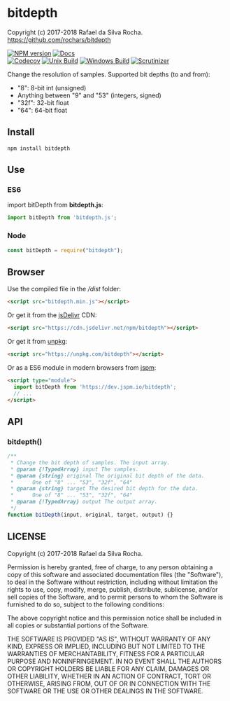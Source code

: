 # bitdepth
Copyright (c) 2017-2018 Rafael da Silva Rocha.  
https://github.com/rochars/bitdepth

[![NPM version](https://img.shields.io/npm/v/bitdepth.svg?style=for-the-badge)](https://www.npmjs.com/package/bitdepth) [![Docs](https://img.shields.io/badge/docs-online-blue.svg?style=for-the-badge)](https://rochars.github.io/bitdepth/index.html)  
[![Codecov](https://img.shields.io/codecov/c/github/rochars/bitdepth.svg?style=flat-square)](https://codecov.io/gh/rochars/bitdepth) [![Unix Build](https://img.shields.io/travis/rochars/bitdepth.svg?style=flat-square)](https://travis-ci.org/rochars/bitdepth) [![Windows Build](https://img.shields.io/appveyor/ci/rochars/bitdepth.svg?style=flat-square&logo=appveyor)](https://ci.appveyor.com/project/rochars/bitdepth) [![Scrutinizer](https://img.shields.io/scrutinizer/g/rochars/bitdepth.svg?style=flat-square&logo=scrutinizer)](https://scrutinizer-ci.com/g/rochars/bitdepth/)

Change the resolution of samples. Supported bit depths (to and from):
 - "8": 8-bit int (unsigned)
 - Anything between "9" and "53" (integers, signed)
 - "32f": 32-bit float
 - "64": 64-bit float

## Install
```
npm install bitdepth
```

## Use

### ES6
import bitDepth from **bitdepth.js**:
```javascript
import bitDepth from 'bitdepth.js';
```

### Node
```javascript
const bitDepth = require("bitdepth");
```

## Browser
Use the compiled file in the */dist* folder:
```html
<script src="bitdepth.min.js"></script>
```

Or get it from the [jsDelivr](https://www.jsdelivr.com) CDN:
```html
<script src="https://cdn.jsdelivr.net/npm/bitdepth"></script>
```

Or get it from [unpkg](https://www.unpkg.com):
```html
<script src="https://unpkg.com/bitdepth"></script>
```

Or as a ES6 module in modern browsers from [jspm](https://jspm.io):
```html
<script type="module">
  import bitDepth from 'https://dev.jspm.io/bitdepth';
  // ...
</script>
```

## API

### bitdepth()
```javascript
/**
 * Change the bit depth of samples. The input array.
 * @param {!TypedArray} input The samples.
 * @param {string} original The original bit depth of the data.
 *      One of "8" ... "53", "32f", "64"
 * @param {string} target The desired bit depth for the data.
 *      One of "8" ... "53", "32f", "64"
 * @param {!TypedArray} output The output array.
 */
function bitDepth(input, original, target, output) {}
```

## LICENSE
Copyright (c) 2017-2018 Rafael da Silva Rocha.

Permission is hereby granted, free of charge, to any person obtaining
a copy of this software and associated documentation files (the
"Software"), to deal in the Software without restriction, including
without limitation the rights to use, copy, modify, merge, publish,
distribute, sublicense, and/or sell copies of the Software, and to
permit persons to whom the Software is furnished to do so, subject to
the following conditions:

The above copyright notice and this permission notice shall be
included in all copies or substantial portions of the Software.

THE SOFTWARE IS PROVIDED "AS IS", WITHOUT WARRANTY OF ANY KIND,
EXPRESS OR IMPLIED, INCLUDING BUT NOT LIMITED TO THE WARRANTIES OF
MERCHANTABILITY, FITNESS FOR A PARTICULAR PURPOSE AND
NONINFRINGEMENT. IN NO EVENT SHALL THE AUTHORS OR COPYRIGHT HOLDERS BE
LIABLE FOR ANY CLAIM, DAMAGES OR OTHER LIABILITY, WHETHER IN AN ACTION
OF CONTRACT, TORT OR OTHERWISE, ARISING FROM, OUT OF OR IN CONNECTION
WITH THE SOFTWARE OR THE USE OR OTHER DEALINGS IN THE SOFTWARE.
